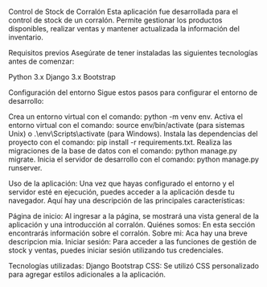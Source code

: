 
Control de Stock de Corralón
Esta aplicación fue desarrollada para el control de stock de un corralón. Permite gestionar los productos disponibles, realizar ventas y mantener actualizada la información del inventario.

Requisitos previos
Asegúrate de tener instaladas las siguientes tecnologías antes de comenzar:

Python 3.x
Django 3.x
Bootstrap

Configuración del entorno
Sigue estos pasos para configurar el entorno de desarrollo:

Crea un entorno virtual con el comando: python -m venv env.
Activa el entorno virtual con el comando: source env/bin/activate (para sistemas Unix) o .\env\Scripts\activate (para Windows).
Instala las dependencias del proyecto con el comando: pip install -r requirements.txt.
Realiza las migraciones de la base de datos con el comando: python manage.py migrate.
Inicia el servidor de desarrollo con el comando: python manage.py runserver.

Uso de la aplicación:
Una vez que hayas configurado el entorno y el servidor esté en ejecución, puedes acceder a la aplicación desde tu navegador. Aquí hay una descripción de las principales características:

Página de inicio: Al ingresar a la página, se mostrará una vista general de la aplicación y una introducción al corralón.
Quiénes somos: En esta sección encontrarás información sobre el corralón.
Sobre mi: Aca hay una breve descripcion mia. 
Iniciar sesión: Para acceder a las funciones de gestión de stock y ventas, puedes iniciar sesión utilizando tus credenciales.

Tecnologías utilizadas:
Django
Bootstrap
CSS: Se utilizó CSS personalizado para agregar estilos adicionales a la aplicación.

